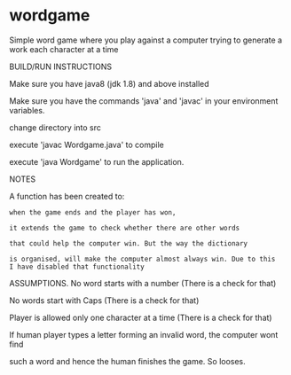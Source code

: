 # wordgame
Simple word game where you play against a computer trying to generate a work each character at a time


BUILD/RUN INSTRUCTIONS

Make sure you have java8 (jdk 1.8) and above installed

Make sure you have the commands 'java' and 'javac' in your environment variables.

change directory into src

execute 'javac Wordgame.java' to compile

execute 'java Wordgame' to run the application.


NOTES

A function has been created to:

    when the game ends and the player has won, 
    
    it extends the game to check whether there are other words
    
    that could help the computer win. But the way the dictionary 
    
    is organised, will make the computer almost always win. Due to this
    I have disabled that functionality
    
   ASSUMPTIONS.
   No word starts with a number (There is a check for that)
   
   No words start with Caps (There is a check for that)
   
   Player is allowed only one character at a time (There is a check for that)
   
   If human player types a letter forming an invalid word, the computer wont find
   
   such a word and hence the human finishes the game. So looses.
